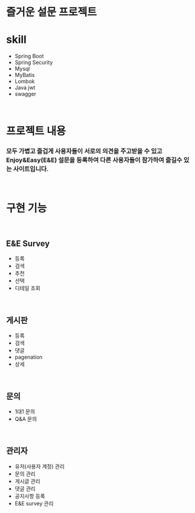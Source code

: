 ﻿# 즐거운 설문 프로젝트

 # skill
 - Spring Boot
 - Spring Security
 - Mysql
 - MyBatis
 - Lombok
 - Java jwt
 - swagger
   
<br/>

# 프로젝트 내용
### 모두 가볍고 즐겁게 사용자들이 서로의 의견을 주고받을 수 있고 Enjoy&Easy(E&E) 설문을 등록하여 다른 사용자들이 참가하여 즐길수 있는 사이트입니다.

<br/>

# 구현 기능

<br/>

## E&E Survey
- 등록
- 검색
- 추천
- 선택
- 디테일 조회

<br/>

## 게시판
- 등록
- 검색
- 댓글
- pagenation
- 상세

<br/>

## 문의
- 1대1 문의
- Q&A 문의

<br/>

## 관리자
- 유저(사용자 계정) 관리
- 문의 관리
- 게시글 관리
- 댓글 관리
- 공지사항 등록
- E&E survey 관리

<br/>


# 
